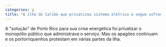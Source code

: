 ```yaml
---
categories: g
title: "A ilha do Caribe que privatizou sistema elétrico e segue sofrendo com apagões"
---
```

A "solução" de Porto Rico para sua crise energética foi privatizar o monopólio público que administrava o serviço. Mas os apagões continuam e os portorriquenhos protestam em várias partes da ilha.